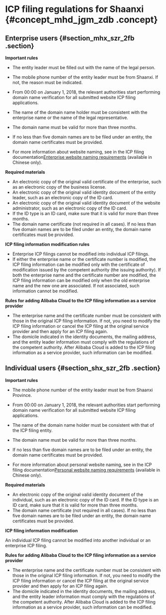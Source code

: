 # ICP filing regulations for Shaanxi {#concept_mhd_jgm_zdb .concept}

## Enterprise users {#section_mhx_szr_2fb .section}

 **Important rules** 

-   The entity leader must be filled out with the name of the legal person.
-   The mobile phone number of the entity leader must be from Shaanxi. If not, the reason must be indicated.
-   From 00:00 on January 1, 2018, the relevant authorities start performing domain name verification for all submitted website ICP filing applications.

-   The name of the domain name holder must be consistent with the enterprise name or the name of the legal representative.
-   The domain name must be valid for more than three months.
-   If no less than five domain names are to be filed under an entity, the domain name certificates must be provided.
-   For more information about website naming, see in the ICP filing documentation[Enterprise website naming requirements](https://help.aliyun.com/knowledge_detail/36948.html#title-yw5-zl7-utv) \(available in Chinese only\).


 **Required materials** 

-   An electronic copy of the original valid certificate of the enterprise, such as an electronic copy of the business license.
-   An electronic copy of the original valid identity document of the entity leader, such as an electronic copy of the ID card.
-   An electronic copy of the original valid identity document of the website administrator, such as an electronic copy of the ID card.
-   If the ID type is an ID card, make sure that it is valid for more than three months.
-   The domain name certificate \(not required in all cases\). If no less than five domain names are to be filed under an entity, the domain name certificates must be provided.

 **ICP filing information modification rules** 

-   Enterprise ICP filings cannot be modified into individual ICP filings.
-   If either the enterprise name or the certificate number is modified, the ICP filing information can be modified only with the certificate of modification issued by the competent authority \(the issuing authority\). If both the enterprise name and the certificate number are modified, the ICP filing information can be modified only when the old enterprise name and the new one are associated. If not associated, such information cannot be modified.

 **Rules for adding Alibaba Cloud to the ICP filing information as a service provider** 

-   The enterprise name and the certificate number must be consistent with those in the original ICP filing information. If not, you need to modify the ICP filing information or cancel the ICP filing at the original service provider and then apply for an ICP filing again.
-   The domicile indicated in the identity documents, the mailing address, and the entity leader information must comply with the regulations of the competent authority. After Alibaba Cloud is added to the ICP filing information as a service provider, such information can be modified.

## Individual users {#section_shx_szr_2fb .section}

 **Important rules** 

-   The mobile phone number of the entity leader must be from Shaanxi Province.
-   From 00:00 on January 1, 2018, the relevant authorities start performing domain name verification for all submitted website ICP filing applications.

-   The name of the domain name holder must be consistent with that of the ICP filing entity.
-   The domain name must be valid for more than three months.
-   If no less than five domain names are to be filed under an entity, the domain name certificates must be provided.
-   For more information about personal website naming, see in the ICP filing documentation[Personal website naming requirements](https://help.aliyun.com/knowledge_detail/36948.html#title-lhm-b1g-ehx) \(available in Chinese only\).


 **Required materials** 

-   An electronic copy of the original valid identity document of the individual, such as an electronic copy of the ID card. If the ID type is an ID card, make sure that it is valid for more than three months.
-   The domain name certificate \(not required in all cases\). If no less than five domain names are to be filed under an entity, the domain name certificates must be provided.

 **ICP filing information modification** 

An individual ICP filing cannot be modified into another individual or an enterprise ICP filing.

 **Rules for adding Alibaba Cloud to the ICP filing information as a service provider** 

-   The enterprise name and the certificate number must be consistent with those in the original ICP filing information. If not, you need to modify the ICP filing information or cancel the ICP filing at the original service provider and then apply for an ICP filing again.
-   The domicile indicated in the identity documents, the mailing address, and the entity leader information must comply with the regulations of the competent authority. After Alibaba Cloud is added to the ICP filing information as a service provider, such information can be modified.

